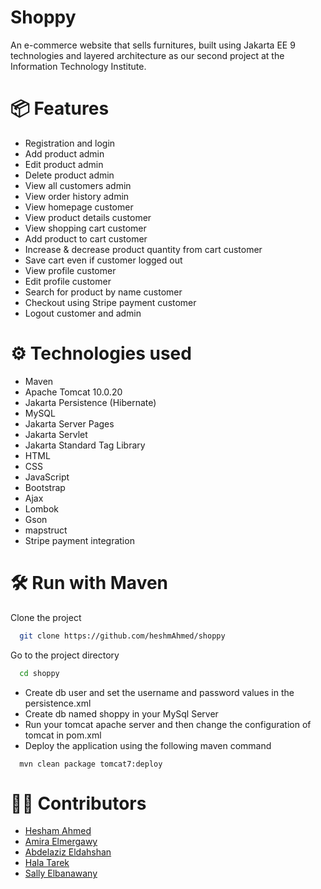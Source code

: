 
# Shoppy

An e-commerce website that sells furnitures, built using Jakarta EE 9 technologies and layered architecture as our second project at the Information Technology Institute. 

# 📦 Features
- Registration and login
- Add product admin
- Edit product admin
- Delete product admin
- View all customers admin
- View order history admin
- View homepage customer
- View product details customer
- View shopping cart customer
- Add product to cart customer
- Increase & decrease product quantity from cart customer
- Save cart even if customer logged out
- View profile customer
- Edit profile customer
- Search for product by name customer
- Checkout using Stripe payment customer
- Logout customer and admin

# ⚙ Technologies used
- Maven
- Apache Tomcat 10.0.20
- Jakarta Persistence (Hibernate)
- MySQL
- Jakarta Server Pages
- Jakarta Servlet
- Jakarta Standard Tag Library
- HTML
- CSS
- JavaScript
- Bootstrap
- Ajax
- Lombok
- Gson
- mapstruct
- Stripe payment integration

# 🛠 Run with Maven
Clone the project

```bash
  git clone https://github.com/heshmAhmed/shoppy
```

Go to the project directory

```bash
  cd shoppy
```
- Create db user and set the username and password values in the persistence.xml
- Create db named shoppy in your MySql Server 
- Run your tomcat apache server and then change the configuration of tomcat in pom.xml
- Deploy the application using the following maven command
```
  mvn clean package tomcat7:deploy
```


# 👷‍♀️ Contributors

- [Hesham Ahmed](https://github.com/heshmAhmed)
- [Amira Elmergawy](https://github.com/amiraElmergawy)
- [Abdelaziz Eldahshan](https://github.com/abdelazizeldahshan)
- [Hala Tarek](https://github.com/Hala-45)
- [Sally Elbanawany](https://github.com/sallyElbanawany)
